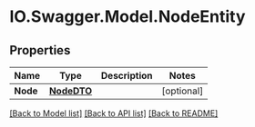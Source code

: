 # IO.Swagger.Model.NodeEntity
## Properties

Name | Type | Description | Notes
------------ | ------------- | ------------- | -------------
**Node** | [**NodeDTO**](NodeDTO.md) |  | [optional] 

[[Back to Model list]](../README.md#documentation-for-models) [[Back to API list]](../README.md#documentation-for-api-endpoints) [[Back to README]](../README.md)

